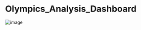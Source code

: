 # Olympics_Analysis_Dashboard

![image](https://github.com/divyaprk1602/Olympics_Analysis_Dashboard/assets/137617502/5d9e000c-3088-4322-a442-ed4cd78bafc0)
